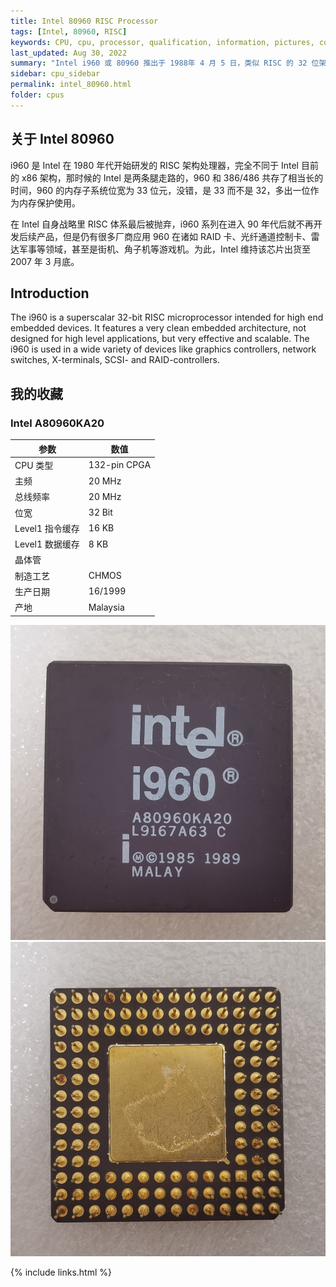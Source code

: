 ```yaml
---
title: Intel 80960 RISC Processor
tags: [Intel, 80960, RISC]
keywords: CPU, cpu, processor, qualification, information, pictures, core, frequency, chip packaging, packaging, cpu info, x86, collection, amd, cyrix, harris, ibm, idt, iit, intel, motorola, nec, sgs, sgs-thomson, siemens, ST, signetics, mhs, ti, texas instruments, ulsi, umc, weitek, zilog, 808x, 8085, 8088, 8086, 80188, 80186, 80286, 286, 80386, 386, i386, Am386, 386sx, 386dx, 486, i486, 586, 486sx, 486dx, overdrive, 487, pentium, 586, 5x86, 386dlc, 386slc, 486dx2, mmx, ppro, pentium-pro, pro, athlon, duron, z80, dirk oppelt, dirk, oppelt, engineering, sample, samples
last_updated: Aug 30, 2022
summary: "Intel i960 或 80960 推出于 1988年 4 月 5 日，类似 RISC 的 32 位架构，主要地使用在嵌入式系统。"
sidebar: cpu_sidebar
permalink: intel_80960.html
folder: cpus
---
```


## 关于 Intel 80960

i960 是 Intel 在 1980 年代开始研发的 RISC 架构处理器，完全不同于 Intel 目前的 x86 架构，那时候的 Intel 是两条腿走路的，960 和 386/486 共存了相当长的时间，960 的内存子系统位宽为 33 位元，没错，是 33 而不是 32，多出一位作为内存保护使用。

在 Intel 自身战略里 RISC 体系最后被抛弃，i960 系列在进入 90 年代后就不再开发后续产品，但是仍有很多厂商应用 960 在诸如 RAID 卡、光纤通道控制卡、雷达军事等领域，甚至是街机、角子机等游戏机。为此，Intel 维持该芯片出货至 2007 年 3 月底。

## Introduction

The i960 is a superscalar 32-bit RISC microprocessor intended for high end embedded devices. It features a very clean embedded architecture, not designed for high level applications, but very effective and scalable. The i960 is used in a wide variety of devices like graphics controllers, network switches, X-terminals, SCSI- and RAID-controllers.

## 我的收藏

### Intel A80960KA20

| 参数 | 数值 |
| ------ | ------ |
| CPU 类型 | 132-pin CPGA |
| 主频 | 20 MHz |
| 总线频率 | 20 MHz |
| 位宽 | 32 Bit |
| Level1 指令缓存 | 16 KB |
| Level1 数据缓存 | 8 KB |
| 晶体管 |  |
| 制造工艺 | CHMOS |
| 生产日期 | 16/1999 |
| 产地 | Malaysia |

![Intel A80960KA20 正面](/images/cpus/Intel/Intel_A80960KA20_1.jpg)
![Intel A80960KA20 反面](/images/cpus/Intel/Intel_A80960KA20_2.jpg)

{% include links.html %}
